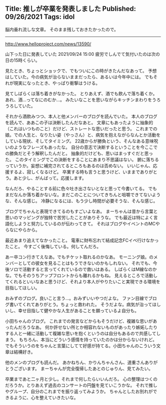 Title: 推しが卒業を発表しました
Published: 09/26/2021
Tags: idol
---

脳内垂れ流しな文章。
そのまま残しておきたかったので。

---
http://www.helloproject.com/news/13590/

山下った日に発表していた 2021/09/24 15:00
疲労でしんでて気付いたのは次の日の15時くらい。


見たとき、ちょっとショックで、でもついにこの時がきたんだなあって。
予想はしていた。今の病気が治らないままだったら、あるいは今年中には。
でもそれが現実になったとき、やっぱり衝撃はうける。

見てしばらくは落ち着きがなかった。
とりあえず、酒でも飲んで落ち着くか。
あれ、酒…ってなにのむか…。
みたいなことを思いながらキッチンまわりをうろうろしていた。

それから酒飲みつつ、本人と他メンバーのブログを読んでいた。
本人のブログを読んで、ああこの子は決断したんだなあと。
文章にもあったように抽象的（これはいつものこと）だけど、ストレートな思いだったと思う。
これまでの娘。での人生と、なりたい姿（やっさん）と、病気を抱えながらなんとか活動をしている現状、そしてタイミング。
22歳からが勝負という、そんなある意味呪いのようなフレーズもあったな。
自分の意志で決断するということを今ここでの勝負だとそう解釈したんだと。
抽象的だけども、思いはまっすぐだと思った。
このタイミングでこの決断をすることにあまり不思議はない。
腑に落ちるっていうか。妄想に補完されてるところもあるのは否めない。
いいじゃん、応援するよ、寂しくなるけど。
卒業する時も言うと思うけど、いままでありがとう。あと少し、がんばって。応援します。

なんだろ、やることする前に色々吐き出さないとなと思って今書いてる。
でもまだなんか落ち着かないな。まだこのことについてきちんと咀嚼できてないような、そんな感じ。
冷静になるには、もう少し時間が必要そうな、そんな感じ。

ブログでちゃんと表現できてるのもすごいよなあ。
まーちゃんは昔から言葉と思いのマッピングが独特で苦労したことがありそうな。
でも最近は特によく言語化しようと努力しているのが伝わってきて。
それはブログやイベントのMCやらなにやらから。

最近あまり追えてなかったこと。
電車に財布忘れて結成記念FCイベ行けなかったこと。
今すごく後悔している。何してんだろ。

あー卒コン行きてえなあ。でもチケット取れるのかなあ。
モーニング娘。のメンバーとしての彼女を見ることはもうできないのかもしれない。
それでも、今後ソロで活動すると言ってくれているので救いはある。
しばらくはM線なのかな。でもそのうちアップフロントからも離れるかもね。
見えるところで活動してくれるといいなあと思うけど、それより本人がやりたいこと実現できる環境を目指してほしい。

おみずのブログ。良いこと言う…。おみずいいやつだよな。
ファン目線でブログ書いてくれてありがとう。ちょっと救われた。
そうだよな。病気が治ってほしいし、幸せ目指して健やかな人生があることを願っているよ自分も。

小田ちゃんのブログ。
これまでの発言などからもそうだけど、複雑な思いがあったんだろうなあ。
何か許せない所とか相容れないものがあったり嫉妬したりする人と一緒に活動して複雑な思いを抱くというのは自分もあるので共感してしまう。
もちろん、本当にどういう感情を持っていたのかは分からないけれど。
でもそういうのをちゃんと言葉にしてて好感が持てる。小田ちゃんのこういう文章は結構好き。

他のメンのブログも読んだ。
あかねちん、かりんちゃんさん、道重さんありがとうございます。
まーちゃんが完全復帰したあとのじゅりん、見てみたい。

卒業まであと二ヶ月と少し。それまで何したらいいんだろ。
心の整理はつくのだろうか。とりあえず過去のコンサートの円盤を見ていこうかな。
それで推しやグループ、自分のこれまでを振り返ってみようか。
ちゃんとしたお別れができるように、心を整えていきたいな。

